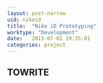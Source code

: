 ```yaml
---
layout: post-narrow
uid: nikeid
title:  "Nike iD Prototyping"
worktype: "Development"
date:   2013-07-01 19:35:01
categories: project
---
```


<h2>TOWRITE</h2>
